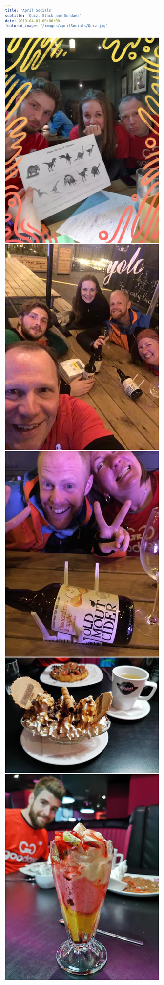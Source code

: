 ```yaml
---
title: 'April Socials'
subtitle: 'Quiz, Stack and Sundaes'
date: 2019-04-01 00:00:00
featured_image: "/images/aprilSocials/Quiz.jpg"
---
```


<div class="gallery" data-columns="3">
	<img src="/images/aprilSocials/Quiz.jpg">
	<img src="/images/aprilSocials/Dan.jpg">
	<img src="/images/aprilSocials/Boat.jpg">
	<img src="/images/aprilSocials/Split.jpg">
	<img src="/images/aprilSocials/Sundae.jpg">
</div>